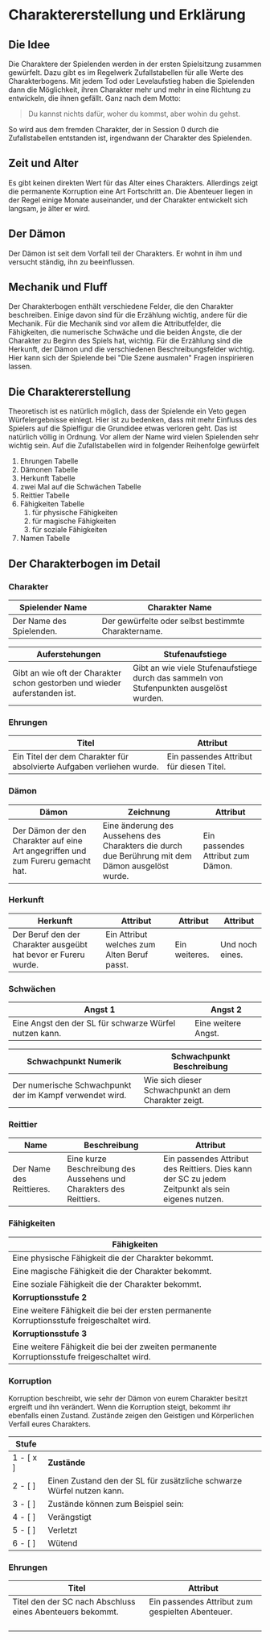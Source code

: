 # Charaktererstellung und Erklärung

## Die Idee

Die Charaktere der Spielenden werden in der ersten Spielsitzung zusammen gewürfelt. Dazu gibt es im Regelwerk Zufallstabellen für alle Werte des Charakterbogens. Mit jedem Tod oder Levelaufstieg haben die Spielenden dann die Möglichkeit, ihren Charakter mehr und mehr in eine Richtung zu entwickeln, die ihnen gefällt. Ganz nach dem Motto:

> Du kannst nichts dafür, woher du kommst, aber wohin du gehst.

So wird aus dem fremden Charakter, der in Session 0 durch die Zufallstabellen entstanden ist, irgendwann der Charakter des Spielenden.

## Zeit und Alter

Es gibt keinen direkten Wert für das Alter eines Charakters. Allerdings zeigt die permanente Korruption eine Art Fortschritt an. Die Abenteuer liegen in der Regel einige Monate auseinander, und der Charakter entwickelt sich langsam, je älter er wird.

## Der Dämon

Der Dämon ist seit dem Vorfall teil der Charakters. Er wohnt in ihm und versucht ständig, ihn zu beeinflussen.

## Mechanik und Fluff

Der Charakterbogen enthält verschiedene Felder, die den Charakter beschreiben. Einige davon sind für die Erzählung wichtig, andere für die Mechanik. Für die Mechanik sind vor allem die Attributfelder, die Fähigkeiten, die numerische Schwäche und die beiden Ängste, die der Charakter zu Beginn des Spiels hat, wichtig. Für die Erzählung sind die Herkunft, der Dämon und die verschiedenen Beschreibungsfelder wichtig. Hier kann sich der Spielende bei "Die Szene ausmalen" Fragen inspirieren lassen.

## Die Charaktererstellung

Theoretisch ist es natürlich möglich, dass der Spielende ein Veto gegen Würfelergebnisse einlegt. Hier ist zu bedenken, dass mit mehr Einfluss des Spielers auf die Spielfigur die Grundidee etwas verloren geht. Das ist natürlich völlig in Ordnung. Vor allem der Name wird vielen Spielenden sehr wichtig sein. Auf die Zufallstabellen wird in folgender Reihenfolge gewürfelt

1. Ehrungen Tabelle
1. Dämonen Tabelle
1. Herkunft Tabelle
1. zwei Mal auf die Schwächen Tabelle 
1. Reittier Tabelle
1. Fähigkeiten Tabelle
   1. für physische Fähigkeiten
   1. für magische Fähigkeiten
   1. für soziale Fähigkeiten
1. Namen Tabelle

## Der Charakterbogen im Detail

### Charakter

| Spielender Name          | Charakter Name                                      |
| ------------------------ | --------------------------------------------------- |
| Der Name des Spielenden. | Der gewürfelte oder selbst bestimmte Charaktername. |

| Auferstehungen                                               | Stufenaufstiege                                              |
| ------------------------------------------------------------ | ------------------------------------------------------------ |
| Gibt an wie oft der Charakter schon gestorben und wieder auferstanden ist. | Gibt an wie viele Stufenaufstiege durch das sammeln von Stufenpunkten ausgelöst wurden. |

### Ehrungen

| Titel                                                        | Attribut                                 |
| ------------------------------------------------------------ | ---------------------------------------- |
| Ein Titel der dem Charakter für absolvierte Aufgaben verliehen wurde. | Ein passendes Attribut für diesen Titel. |

### Dämon

| Dämon                                                        | Zeichnung                                                    | Attribut                          |
| ------------------------------------------------------------ | ------------------------------------------------------------ | --------------------------------- |
| Der Dämon der den Charakter auf eine Art angegriffen und zum Fureru gemacht hat. | Eine änderung des Aussehens des Charakters die durch due Berührung mit dem Dämon ausgelöst wurde. | Ein passendes Attribut zum Dämon. |

### Herkunft

| Herkunft                                                     | Attribut                                    | Attribut      | Attribut        |
| ------------------------------------------------------------ | ------------------------------------------- | ------------- | --------------- |
| Der Beruf den der Charakter ausgeübt hat bevor er Fureru wurde. | Ein Attribut welches zum Alten Beruf passt. | Ein weiteres. | Und noch eines. |

### Schwächen

| Angst 1                                                | Angst 2             |
| ------------------------------------------------------ | ------------------- |
| Eine Angst den der SL für schwarze Würfel nutzen kann. | Eine weitere Angst. |

| Schwachpunkt Numerik                                     | Schwachpunkt Beschreibung                            |
| -------------------------------------------------------- | ---------------------------------------------------- |
| Der numerische Schwachpunkt der im Kampf verwendet wird. | Wie sich dieser Schwachpunkt an dem Charakter zeigt. |

### Reittier

| Name                     | Beschreibung                                                 | Attribut                                                     |
| ------------------------ | ------------------------------------------------------------ | ------------------------------------------------------------ |
| Der Name des Reittieres. | Eine kurze Beschreibung des Aussehens und Charakters des Reittiers. | Ein passendes Attribut des Reittiers. Dies kann der SC zu jedem Zeitpunkt als sein eigenes nutzen. |

### Fähigkeiten

| **Fähigkeiten**                                              |
| ------------------------------------------------------------ |
| Eine physische Fähigkeit die der Charakter bekommt.          |
| Eine magische Fähigkeit die der Charakter bekommt.           |
| Eine soziale Fähigkeit die der Charakter bekommt.            |
| **Korruptionsstufe 2**                                       |
| Eine weitere Fähigkeit die bei der ersten permanente Korruptionsstufe freigeschaltet wird. |
| **Korruptionsstufe** **3**                                   |
| Eine weitere Fähigkeit die bei der zweiten permanente Korruptionsstufe freigeschaltet wird. |

### Korruption

Korruption beschreibt, wie sehr der Dämon von eurem Charakter besitzt ergreift und ihn verändert. Wenn die Korruption steigt, bekommt ihr ebenfalls einen Zustand. Zustände zeigen den Geistigen und K&ouml;rperlichen Verfall eures Charakters.

| Stufe      |                                                              |
| ---------- | ------------------------------------------------------------ |
| 1 - [ x ]  | **Zustände**                                                 |
| 2 - [    ] | Einen Zustand den der SL für zusätzliche schwarze Würfel nutzen kann. |
| 3 - [    ] | Zustände können zum Beispiel sein:                           |
| 4 - [    ] | Verängstigt                                                  |
| 5 - [    ] | Verletzt                                                     |
| 6 - [    ] | Wütend                                                       |

### Ehrungen			

| **Titel**                                                 | Attribut                                         |
| --------------------------------------------------------- | ------------------------------------------------ |
| Titel den der SC nach Abschluss eines Abenteuers bekommt. | Ein passendes Attribut zum gespielten Abenteuer. |
|                                                           |                                                  |
|                                                           |                                                  |
|                                                           |                                                  |
|                                                           |                                                  |

